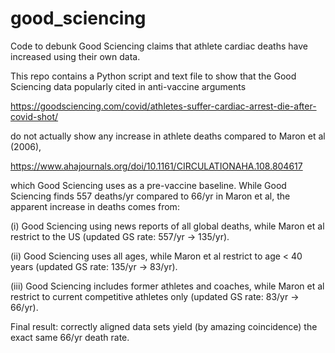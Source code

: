 # good_sciencing
Code to debunk Good Sciencing claims that athlete cardiac deaths have increased using their own data.

This repo contains a Python script and text file to show that the Good Sciencing data popularly cited in anti-vaccine arguments 

https://goodsciencing.com/covid/athletes-suffer-cardiac-arrest-die-after-covid-shot/

do not actually show any increase in athlete deaths compared to Maron et al (2006),

https://www.ahajournals.org/doi/10.1161/CIRCULATIONAHA.108.804617

which Good Sciencing uses as a pre-vaccine baseline. While Good Sciencing finds 557 deaths/yr compared to 66/yr in Maron et al, the apparent increase in deaths comes from:

(i) Good Sciencing using news reports of all global deaths, while Maron et al restrict to the US (updated GS rate: 557/yr -> 135/yr).

(ii) Good Sciencing uses all ages, while Maron et al restrict to age < 40 years (updated GS rate: 135/yr -> 83/yr).

(iii) Good Sciencing includes former athletes and coaches, while Maron et al restrict to current competitive athletes only (updated GS rate: 83/yr -> 66/yr).

Final result: correctly aligned data sets yield (by amazing coincidence) the exact same 66/yr death rate.
